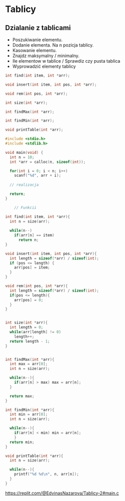 # Tablicy
## Dzialanie z tablicami
- Poszukiwanie elementu.
- Dodanie elementa. Na n pozicja tablicy.
- Kasowanie elementu.
- Znajdz maksymalny / minimalny.
- Ile elementow w tablice / Sprawdiz czy pusta tablica
- Wyprowadzić elementy tablicy
```C
int find(int item, int *arr);

void insert(int item, int pos, int *arr);

void rem(int pos, int *arr);

int size(int *arr);

int findMax(int *arr);

int findMin(int *arr);

void printTable(int *arr);

#include <stdio.h>
#include <stdlib.h>

void main(void) {
  int n = 10;
  int *arr = calloc(n, sizeof(int));

  for(int i = 0; i < n; i++)
    scanf("%d", arr + i);
  
  // realizacja

  return;
}

    // Funkcii

int find(int item, int *arr){
  int n = size(arr);
  
  while(n--)
    if(arr[n] == item)
      return n;
}

void insert(int item, int pos, int *arr){
  int length = sizeof(*arr) / sizeof(int);
  if (pos <= length) {
    arr[pos] = item;
  }
}

void rem(int pos, int *arr){
  int length = sizeof(*arr) / sizeof(int);
  if(pos <= length){
    arr[pos] = 0;
  }
}


int size(int *arr){
  int length = 0;
  while(arr[length] != 0)
    length++;
  return length - 1;
}


int findMax(int *arr){
  int max = arr[0];
  int n = size(arr);

  while(n--){
    if(arr[n] > max) max = arr[n];
  }

  return max;
}

int findMin(int *arr){
  int min = arr[0];
  int n = size(arr);

  while(n--){
    if(arr[n] < min) min = arr[n];
    }
  return min;
}

void printTable(int *arr){
  int n = size(arr);

  while(n--){
    printf("%d %d\n", n, arr[n]);
  }
}
```
https://replit.com/@EdvinasNazarova/Tablicy-2#main.c

